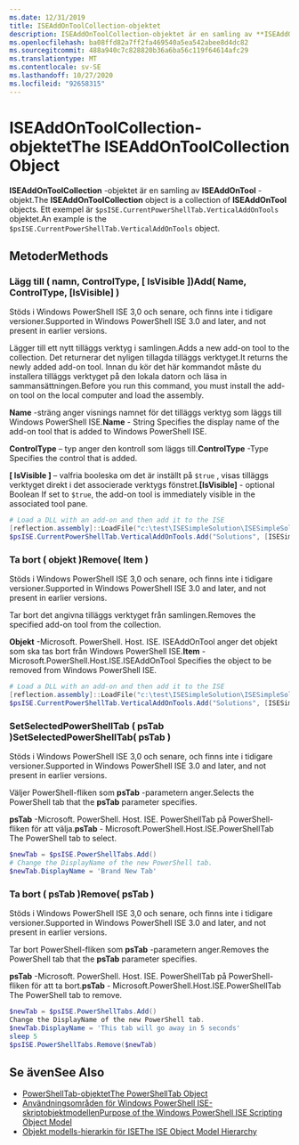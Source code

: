 ```yaml
---
ms.date: 12/31/2019
title: ISEAddOnToolCollection-objektet
description: ISEAddOnToolCollection-objektet är en samling av **ISEAddOnTool** -objekt.
ms.openlocfilehash: ba08ffd82a7ff2fa469540a5ea542abee8d4dc82
ms.sourcegitcommit: 488a940c7c828820b36a6ba56c119f64614afc29
ms.translationtype: MT
ms.contentlocale: sv-SE
ms.lasthandoff: 10/27/2020
ms.locfileid: "92658315"
---
```

# <a name="the-iseaddontoolcollection-object"></a><span data-ttu-id="4b141-103">ISEAddOnToolCollection-objektet</span><span class="sxs-lookup"><span data-stu-id="4b141-103">The ISEAddOnToolCollection Object</span></span>

<span data-ttu-id="4b141-104">**ISEAddOnToolCollection** -objektet är en samling av **ISEAddOnTool** -objekt.</span><span class="sxs-lookup"><span data-stu-id="4b141-104">The **ISEAddOnToolCollection** object is a collection of **ISEAddOnTool** objects.</span></span> <span data-ttu-id="4b141-105">Ett exempel är `$psISE.CurrentPowerShellTab.VerticalAddOnTools` objektet.</span><span class="sxs-lookup"><span data-stu-id="4b141-105">An example is the `$psISE.CurrentPowerShellTab.VerticalAddOnTools` object.</span></span>

## <a name="methods"></a><span data-ttu-id="4b141-106">Metoder</span><span class="sxs-lookup"><span data-stu-id="4b141-106">Methods</span></span>

### <a name="add-name-controltype-isvisible-"></a><span data-ttu-id="4b141-107">Lägg till \( namn, ControlType, \[ IsVisible \]\)</span><span class="sxs-lookup"><span data-stu-id="4b141-107">Add\( Name, ControlType, \[IsVisible\] \)</span></span>

<span data-ttu-id="4b141-108">Stöds i Windows PowerShell ISE 3,0 och senare, och finns inte i tidigare versioner.</span><span class="sxs-lookup"><span data-stu-id="4b141-108">Supported in Windows PowerShell ISE 3.0 and later, and not present in earlier versions.</span></span>

<span data-ttu-id="4b141-109">Lägger till ett nytt tilläggs verktyg i samlingen.</span><span class="sxs-lookup"><span data-stu-id="4b141-109">Adds a new add-on tool to the collection.</span></span> <span data-ttu-id="4b141-110">Det returnerar det nyligen tillagda tilläggs verktyget.</span><span class="sxs-lookup"><span data-stu-id="4b141-110">It returns the newly added add-on tool.</span></span> <span data-ttu-id="4b141-111">Innan du kör det här kommandot måste du installera tilläggs verktyget på den lokala datorn och läsa in sammansättningen.</span><span class="sxs-lookup"><span data-stu-id="4b141-111">Before you run this command, you must install the add-on tool on the local computer and load the assembly.</span></span>

<span data-ttu-id="4b141-112">**Name** -sträng anger visnings namnet för det tilläggs verktyg som läggs till Windows PowerShell ISE.</span><span class="sxs-lookup"><span data-stu-id="4b141-112">**Name** - String Specifies the display name of the add-on tool that is added to Windows PowerShell ISE.</span></span>

<span data-ttu-id="4b141-113">**ControlType** – typ anger den kontroll som läggs till.</span><span class="sxs-lookup"><span data-stu-id="4b141-113">**ControlType** -Type Specifies the control that is added.</span></span>

<span data-ttu-id="4b141-114">**\[ IsVisible \]** – valfria booleska om det är inställt på `$true` , visas tilläggs verktyget direkt i det associerade verktygs fönstret.</span><span class="sxs-lookup"><span data-stu-id="4b141-114">**\[IsVisible\]** - optional Boolean If set to `$true`, the add-on tool is immediately visible in the associated tool pane.</span></span>

```powershell
# Load a DLL with an add-on and then add it to the ISE
[reflection.assembly]::LoadFile("c:\test\ISESimpleSolution\ISESimpleSolution.dll")
$psISE.CurrentPowerShellTab.VerticalAddOnTools.Add("Solutions", [ISESimpleSolution.Solution], $true)
```

### <a name="remove-item-"></a><span data-ttu-id="4b141-115">Ta bort \( objekt \)</span><span class="sxs-lookup"><span data-stu-id="4b141-115">Remove\( Item \)</span></span>

<span data-ttu-id="4b141-116">Stöds i Windows PowerShell ISE 3,0 och senare, och finns inte i tidigare versioner.</span><span class="sxs-lookup"><span data-stu-id="4b141-116">Supported in Windows PowerShell ISE 3.0 and later, and not present in earlier versions.</span></span>

<span data-ttu-id="4b141-117">Tar bort det angivna tilläggs verktyget från samlingen.</span><span class="sxs-lookup"><span data-stu-id="4b141-117">Removes the specified add-on tool from the collection.</span></span>

<span data-ttu-id="4b141-118">**Objekt** -Microsoft. PowerShell. Host. ISE. ISEAddOnTool anger det objekt som ska tas bort från Windows PowerShell ISE.</span><span class="sxs-lookup"><span data-stu-id="4b141-118">**Item** - Microsoft.PowerShell.Host.ISE.ISEAddOnTool Specifies the object to be removed from Windows PowerShell ISE.</span></span>

```powershell
# Load a DLL with an add-on and then add it to the ISE
[reflection.assembly]::LoadFile("c:\test\ISESimpleSolution\ISESimpleSolution.dll")
$psISE.CurrentPowerShellTab.VerticalAddOnTools.Add("Solutions", [ISESimpleSolution.Solution], $true)
```

### <a name="setselectedpowershelltab-pstab-"></a><span data-ttu-id="4b141-119">SetSelectedPowerShellTab \( psTab \)</span><span class="sxs-lookup"><span data-stu-id="4b141-119">SetSelectedPowerShellTab\( psTab \)</span></span>

<span data-ttu-id="4b141-120">Stöds i Windows PowerShell ISE 3,0 och senare, och finns inte i tidigare versioner.</span><span class="sxs-lookup"><span data-stu-id="4b141-120">Supported in Windows PowerShell ISE 3.0 and later, and not present in earlier versions.</span></span>

<span data-ttu-id="4b141-121">Väljer PowerShell-fliken som **psTab** -parametern anger.</span><span class="sxs-lookup"><span data-stu-id="4b141-121">Selects the PowerShell tab that the **psTab** parameter specifies.</span></span>

<span data-ttu-id="4b141-122">**psTab** -Microsoft. PowerShell. Host. ISE. PowerShellTab på PowerShell-fliken för att välja.</span><span class="sxs-lookup"><span data-stu-id="4b141-122">**psTab** - Microsoft.PowerShell.Host.ISE.PowerShellTab The PowerShell tab to select.</span></span>

```powershell
$newTab = $psISE.PowerShellTabs.Add()
# Change the DisplayName of the new PowerShell tab.
$newTab.DisplayName = 'Brand New Tab'
```

### <a name="remove-pstab-"></a><span data-ttu-id="4b141-123">Ta bort \( psTab \)</span><span class="sxs-lookup"><span data-stu-id="4b141-123">Remove\( psTab \)</span></span>

<span data-ttu-id="4b141-124">Stöds i Windows PowerShell ISE 3,0 och senare, och finns inte i tidigare versioner.</span><span class="sxs-lookup"><span data-stu-id="4b141-124">Supported in Windows PowerShell ISE 3.0 and later, and not present in earlier versions.</span></span>

<span data-ttu-id="4b141-125">Tar bort PowerShell-fliken som **psTab** -parametern anger.</span><span class="sxs-lookup"><span data-stu-id="4b141-125">Removes the PowerShell tab that the **psTab** parameter specifies.</span></span>

<span data-ttu-id="4b141-126">**psTab** -Microsoft. PowerShell. Host. ISE. PowerShellTab på PowerShell-fliken för att ta bort.</span><span class="sxs-lookup"><span data-stu-id="4b141-126">**psTab** - Microsoft.PowerShell.Host.ISE.PowerShellTab The PowerShell tab to remove.</span></span>

```powershell
$newTab = $psISE.PowerShellTabs.Add()
Change the DisplayName of the new PowerShell tab.
$newTab.DisplayName = 'This tab will go away in 5 seconds'
sleep 5
$psISE.PowerShellTabs.Remove($newTab)
```

## <a name="see-also"></a><span data-ttu-id="4b141-127">Se även</span><span class="sxs-lookup"><span data-stu-id="4b141-127">See Also</span></span>

- [<span data-ttu-id="4b141-128">PowerShellTab-objektet</span><span class="sxs-lookup"><span data-stu-id="4b141-128">The PowerShellTab Object</span></span>](The-PowerShellTab-Object.md)
- [<span data-ttu-id="4b141-129">Användningsområden för Windows PowerShell ISE-skriptobjektmodellen</span><span class="sxs-lookup"><span data-stu-id="4b141-129">Purpose of the Windows PowerShell ISE Scripting Object Model</span></span>](Purpose-of-the-Windows-PowerShell-ISE-Scripting-Object-Model.md)
- [<span data-ttu-id="4b141-130">Objekt modells-hierarkin för ISE</span><span class="sxs-lookup"><span data-stu-id="4b141-130">The ISE Object Model Hierarchy</span></span>](The-ISE-Object-Model-Hierarchy.md)
